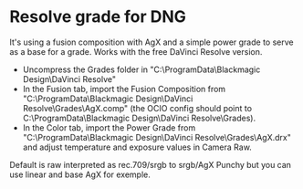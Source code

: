 # Resolve grade for DNG 
It's using a fusion composition with AgX and a simple power grade to serve as a base for a grade.
Works with the free DaVinci Resolve version. 

- Uncompress the Grades folder in "C:\ProgramData\Blackmagic Design\DaVinci Resolve\"
- In the Fusion tab, import the Fusion Composition from "C:\ProgramData\Blackmagic Design\DaVinci Resolve\Grades\AgX.comp" (the OCIO config should point to C:\ProgramData\Blackmagic Design\DaVinci Resolve\Grades).
- In the Color tab, import the Power Grade from "C:\ProgramData\Blackmagic Design\DaVinci Resolve\Grades\AgX.drx" and adjust temperature and exposure values in Camera Raw.


Default is raw interpreted as rec.709/srgb to srgb/AgX Punchy but you can use linear and base AgX for exemple.
